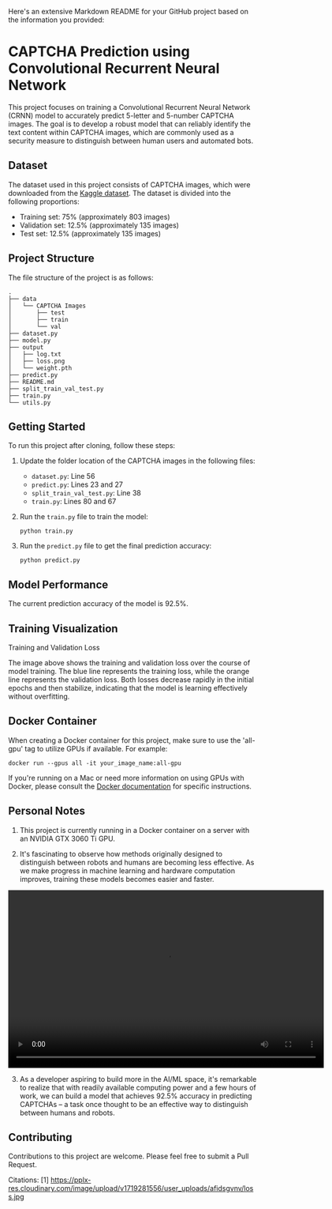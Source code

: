 Here's an extensive Markdown README for your GitHub project based on the information you provided:

# CAPTCHA Prediction using Convolutional Recurrent Neural Network

This project focuses on training a Convolutional Recurrent Neural Network (CRNN) model to accurately predict 5-letter and 5-number CAPTCHA images. The goal is to develop a robust model that can reliably identify the text content within CAPTCHA images, which are commonly used as a security measure to distinguish between human users and automated bots.

## Dataset

The dataset used in this project consists of CAPTCHA images, which were downloaded from the [Kaggle dataset](https://www.kaggle.com/datasets/fournierp/captcha-version-2-images). The dataset is divided into the following proportions:

- Training set: 75% (approximately 803 images)
- Validation set: 12.5% (approximately 135 images)
- Test set: 12.5% (approximately 135 images)

## Project Structure

The file structure of the project is as follows:

```
.
├── data
│   └── CAPTCHA Images
│       ├── test
│       ├── train
│       └── val
├── dataset.py
├── model.py
├── output
│   ├── log.txt
│   ├── loss.png
│   └── weight.pth
├── predict.py
├── README.md
├── split_train_val_test.py
├── train.py
└── utils.py
```

## Getting Started

To run this project after cloning, follow these steps:

1. Update the folder location of the CAPTCHA images in the following files:
   - `dataset.py`: Line 56
   - `predict.py`: Lines 23 and 27
   - `split_train_val_test.py`: Line 38
   - `train.py`: Lines 80 and 67

2. Run the `train.py` file to train the model:
   ```
   python train.py
   ```

3. Run the `predict.py` file to get the final prediction accuracy:
   ```
   python predict.py
   ```

## Model Performance

The current prediction accuracy of the model is 92.5%.

## Training Visualization

Training and Validation Loss

The image above shows the training and validation loss over the course of model training. The blue line represents the training loss, while the orange line represents the validation loss. Both losses decrease rapidly in the initial epochs and then stabilize, indicating that the model is learning effectively without overfitting.

## Docker Container

When creating a Docker container for this project, make sure to use the 'all-gpu' tag to utilize GPUs if available. For example:

```
docker run --gpus all -it your_image_name:all-gpu
```

If you're running on a Mac or need more information on using GPUs with Docker, please consult the [Docker documentation](https://docs.docker.com/config/containers/resource_constraints/#gpu) for specific instructions.

## Personal Notes

1. This project is currently running in a Docker container on a server with an NVIDIA GTX 3060 Ti GPU.

2. It's fascinating to observe how methods originally designed to distinguish between robots and humans are becoming less effective. As we make progress in machine learning and hardware computation improves, training these models becomes easier and faster.

<video width="640" height="360" controls>
  <source src="/home/dev/dev_work_shrey/playing_around/pytorch_video.mp4" type="video/quicktime">
  Your browser does not support the video tag.
</video>

3. As a developer aspiring to build more in the AI/ML space, it's remarkable to realize that with readily available computing power and a few hours of work, we can build a model that achieves 92.5% accuracy in predicting CAPTCHAs – a task once thought to be an effective way to distinguish between humans and robots.

## Contributing

Contributions to this project are welcome. Please feel free to submit a Pull Request.

Citations:
[1] https://pplx-res.cloudinary.com/image/upload/v1719281556/user_uploads/afidsgvnv/loss.jpg
